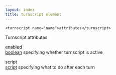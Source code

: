 ```yaml
---
layout: index
title: turnscript element
---
```


    <turnscript name="name">attributes</turnscript>

Turnscript attributes:

enabled  
[boolean](../types/boolean.html) specifying whether turnscript is active

script  
[script](../types/script.html) specifying what to do after each turn


